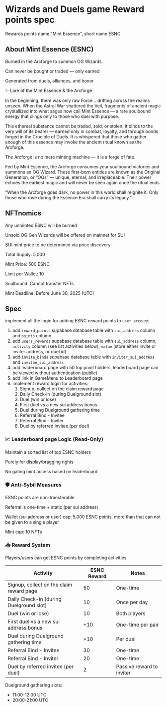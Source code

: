 # Wizards and Duels game Reward points spec

Rewards points name "Mint Essence", short name ESNC

## About Mint Essence (ESNC)

Burned in the Arcforge to summon OG Wizards

Can never be bought or traded — only earned

Generated from duels, alliances, and honor

✨ Lore of the Mint Essence & the Arcforge

In the beginning, there was only raw Force... drifting across the realms unseen.
When the Astral War shattered the Veil, fragments of ancient magic crystallized into what sages now call Mint Essence — a rare soulbound energy that clings only to those who duel with purpose.

This ethereal substance cannot be traded, sold, or stolen. It binds to the very will of its bearer — earned only in combat, loyalty, and through bonds forged in the Crucible of Duels. It is whispered that those who gather enough of this essence may invoke the ancient ritual known as the Arcforge.

The Arcforge is no mere minting machine — it is a forge of fate.

Fed by Mint Essence, the Arcforge consumes your soulbound victories and summons an OG Wizard. These first-born entities are known as the Original Generation, or “OGs” — unique, eternal, and irreplaceable. Their power echoes the earliest magic and will never be seen again once the ritual ends.

“When the Arcforge goes dark, no power in this world shall reignite it. Only those who rose during the Essence Era shall carry its legacy.”

## NFTnomics

Any unminted ESNC will be burned

Unsold OG Gen Wizards will be offered on mainnet for SUI

SUI mint price to be determined via price discovery

Total Supply: 5,000

Mint Price: 500 ESNC

Limit per Wallet: 10

Soulbound: Cannot transfer NFTs

Mint Deadline: Before June 30, 2025 (UTC)

## Spec

implement all the logic for adding ESNC reward points to `user_account`.

1. add `reward_points` supabase database table with `sui_address` column and `points` column
2. add `users_rewards` supabase database table with `sui_address` column, `activity` column (see list activities below), `value` (store either invite or inviter address, or duel id)
3. add `invite_binds` supabase database table with `inviter_sui_address` and `invitee_sui_address`
4. add leaderboard page with 50 top point holders, leaderboard page can be viewed without authentication (public)
5. add link in GameMenu to Leaderboard page
6. implement reward login for activities:
    1.  Signup, collect on the claim reward page
    2. Daily Check-in (during Duelground slot) 
    3. Duel (win or lose)                      
    4. First duel vs a new sui address bonus   
    5. Duel during Duelground gathering time   
    6. Referral Bind - Invitee                 
    7. Referral Bind - Inviter                 
    8. Duel by referred invitee (per duel)     

### 📈 Leaderboard page Logic (Read-Only)

Maintain a sorted list of top ESNC holders

Purely for display/bragging rights

No gating mint access based on leaderboard

### 🛡️ Anti-Sybil Measures

ESNC points are non-transferable

Referral is one-time + static (per sui address)

Wallet (sui address or user) cap: 5,000 ESNC points, more than that can not be given to a single player

Mint cap: 10 NFTs

### 📥 Reward System

Players/users can get ESNC points by completing activities

| Activity                                | ESNC Reward | Notes                     |
| --------------------------------------- | ----------- | ------------------------- |
| Signup, collect on the claim reward page| 50          | One-time                  |
| Daily Check-in (during Duelground slot) | 10          | Once per day              |
| Duel (win or lose)                      | 10          | Both players              |
| First duel vs a new sui address bonus   | +10         | One-time per pair         |
| Duel during Duelground gathering time   | +10         | Per duel                  |
| Referral Bind - Invitee                 | 30          | One-time                  |
| Referral Bind - Inviter                 | 20          | One-time                  |
| Duel by referred invitee (per duel)     | 2           | Passive reward to inviter |

Duelground gathering slots:
- 11:00-12:00 UTC 
- 20:00-21:00 UTC